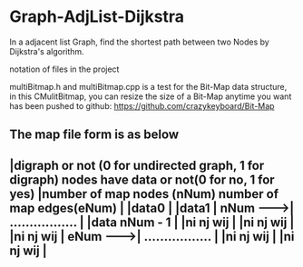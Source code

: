Graph-AdjList-Dijkstra
======================

In a adjacent list Graph, find the shortest path between two Nodes by Dijkstra's algorithm.


notation of files in the project

multiBitmap.h and multiBitmap.cpp is a test for the Bit-Map data structure,
in this CMulitBitmap, you can resize the size of a Bit-Map anytime you want
has been pushed to github: https://github.com/crazykeyboard/Bit-Map

The map file form is as below
---------------------------------------------------------------------------
|digraph or not (0 for undirected graph, 1 for digraph)	nodes have data or not(0 for no, 1 for yes)
|number of map nodes (nNum)	number of map edges(eNum)
|						|data0
|						|data1
|	 nNum --->| .................
|						|data nNum - 1
|						|ni	nj		wij
|						|ni	nj		wij
|						|ni	nj		wij
|	  eNum --->| .................
|						|ni	nj		wij
|						|ni	nj		wij
| 
----------------------------------------------------------------------------
